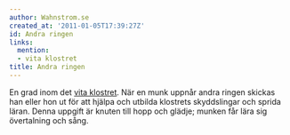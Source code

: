 ```yaml
---
author: Wahnstrom.se
created_at: '2011-01-05T17:39:27Z'
id: Andra ringen
links:
  mention:
  - vita klostret
title: Andra ringen
---
```


En grad inom det [vita klostret]. När en munk uppnår andra ringen skickas han eller hon ut för att
hjälpa och utbilda klostrets skyddslingar och sprida läran. Denna uppgift är knuten till hopp och
glädje; munken får lära sig övertalning och sång.

  [vita klostret]: vita_klostret